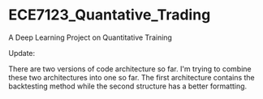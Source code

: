 # ECE7123_Quantative_Trading
 A Deep Learning Project on Quantitative Training

Update:

There are two versions of code architecture so far. I'm trying to combine these two architectures into one so far. The first architecture contains the backtesting method while the second structure has a better formatting.
